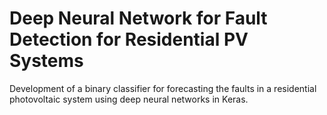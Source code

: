 # Deep Neural Network for Fault Detection for Residential PV Systems
Development of a binary classifier for forecasting the faults in a residential photovoltaic system using deep neural networks in Keras.
